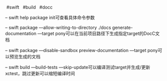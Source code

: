  #swift   #build   #docc  

– swift help package init可查看具体命令参数

– swift package —allow-writing-to-directory ./docs generate-documentation —target pony可以在当前项目路径下生成指定target的DocC文档

– swift package —disable-sandbox preview-documentation —target pony可以预览生成的文档

– swift build —build-tests —skip-update可以编译测试target并生成/更新xctest，跳过更新可以缩短编译时间